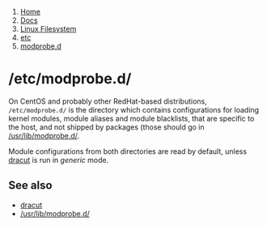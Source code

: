 <!-- -
Title: /etc/modprobe.d/
First Published: 2014-07-12
Last Updated: 2014-07-13
- -->

<ol class="breadcrumb" itemprop="breadcrumb">
    <li><a href="/">Home</a></li>
    <li><a href="/docs/">Docs</a></li>
    <li><a href="/docs/lfs/">Linux Filesystem</a></li>
    <li><a href="/docs/lfs/etc/">etc</a></li>
    <li><a href="/docs/lfs/etc/modprobe.d/">modprobe.d</a></li>
</ol>

/etc/modprobe.d/
================

On CentOS and probably other RedHat-based distributions, `/etc/modprobe.d/` 
is the directory which contains configurations for loading kernel modules, 
module aliases and module blacklists, that are specific to the host, and not 
shipped by packages (those should go in [/usr/lib/modprobe.d/](/docs/lfs/usr/lib/modprobe.d/).

Module configurations from both directories are read by default, unless 
[dracut](/docs/dracut.html) is run in *generic* mode.

See also
--------

*   [dracut](/docs/dracut.html)
*   [/usr/lib/modprobe.d/](/docs/lfs/usr/lib/modprobe.d/)
